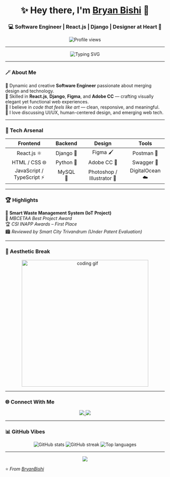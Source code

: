 <!-- 🌟 Bryan Bishi | Aesthetic GitHub Profile README -->

<h1 align="center">✨ Hey there, I'm <a href="https://github.com/BryanBishi">Bryan Bishi</a> 👋</h1>
<h3 align="center">💻 Software Engineer | React.js | Django | Designer at Heart 🎨</h3>

<p align="center">
  <img src="https://komarev.com/ghpvc/?username=BryanBishi&label=Profile%20Views&color=ff69b4&style=flat-square" alt="Profile views" />
</p>

---

<p align="center">
  <img src="https://readme-typing-svg.demolab.com?font=Poppins&size=22&pause=1000&color=F7A400&center=true&vCenter=true&width=600&lines=Crafting+Seamless+Digital+Experiences+🚀;Design+Meets+Code+💡;Turning+Ideas+into+Beautiful+Interfaces+🎨" alt="Typing SVG" />
</p>

---

### 🪄 About Me
🌸 Dynamic and creative **Software Engineer** passionate about merging design and technology.  
🧠 Skilled in **React.js**, **Django**, **Figma**, and **Adobe CC** — crafting visually elegant yet functional web experiences.  
🎨 I believe in *code that feels like art* — clean, responsive, and meaningful.  
💬 I love discussing UI/UX, human-centered design, and emerging web tech.

---

### 🧰 Tech Arsenal

<div align="center">

| **Frontend** | **Backend** | **Design** | **Tools** |
|:-------------:|:------------:|:------------:|:-----------:|
| React.js ⚛️ | Django 🐍 | Figma 🖌️ | Postman 💌 |
| HTML / CSS 🌐 | Python 🧠 | Adobe CC 🎨 | Swagger 📘 |
| JavaScript / TypeScript ⚡ | MySQL 💾 | Photoshop / Illustrator 🧩 | DigitalOcean ☁️ |

</div>

---

### 🏆 Highlights

🧠 **Smart Waste Management System (IoT Project)**  
🥇 *MBCETAA Best Project Award*  
🏆 *CSI INAPP Awards – First Place*  
🏙 *Reviewed by Smart City Trivandrum (Under Patent Evaluation)*  

---

### 💫 Aesthetic Break

<p align="center">
  <img src="https://github.com/BryanBishi/BryanBishi/blob/main/assets/coding-boy.gif" width="400" alt="coding gif">
</p>

---

### 🌐 Connect With Me

<p align="center">
  <a href="https://www.linkedin.com/in/bryanbishi" target="_blank">
    <img src="https://img.shields.io/badge/LinkedIn-%230A66C2.svg?&style=for-the-badge&logo=linkedin&logoColor=white" />
  </a>
  <a href="https://github.com/BryanBishi" target="_blank">
    <img src="https://img.shields.io/badge/GitHub-181717?style=for-the-badge&logo=github&logoColor=white" />
  </a>
</p>

---

### 📊 GitHub Vibes

<p align="center">
  <img src="https://github-readme-stats.vercel.app/api?username=BryanBishi&show_icons=true&theme=radical" alt="GitHub stats" />
  <img src="https://github-readme-streak-stats.herokuapp.com/?user=BryanBishi&theme=radical" alt="GitHub streak" />
  <img src="https://github-readme-stats.vercel.app/api/top-langs/?username=BryanBishi&layout=compact&theme=radical" alt="Top languages" />
</p>

---

<p align="center">
  <img src="https://capsule-render.vercel.app/api?type=waving&color=ff69b4&height=120&section=footer" />
</p>

⭐️ *From [BryanBishi](https://github.com/BryanBishi)*
